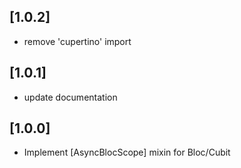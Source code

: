 ## [1.0.2]
* remove 'cupertino' import

## [1.0.1]
* update documentation

## [1.0.0]
* Implement [AsyncBlocScope] mixin for Bloc/Cubit
